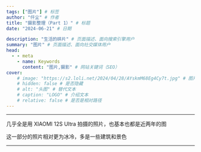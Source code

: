 ```yaml
---
tags: ["图片"] # 标签
author: "仟尘" # 作者
title: "摄影整理（Part 1）" # 标题
date: "2024-06-21" # 日期

description: "生活的碎片" # 页面描述、面向搜索引擎用户
summary: "图片" # 页面描述、面向社交媒体用户
head:
  - - meta
    - name: Keywords
      content: "图片,摄影" # 网站关键词（SEO）
cover:
    # image: "https://s2.loli.net/2024/04/28/AYskmM68Eg4Cy7t.jpg" # 图片链接
    # hidden: false # 是否隐藏
    # alt: "头图" # 替代文本
    # caption: "LOGO" # 介绍文本
    # relative: false # 是否是相对路径
---
```

---

几乎全是用 XIAOMI 12S Ultra 拍摄的照片，也基本也都是近两年的图

这一部分的照片相对更为冰冷，多是一些建筑和景色

---
<script setup>
  import { ref } from "vue";
  import PhotoSwipe from "../../../../.vitepress/theme/vue/PhotoSwipe.vue";
</script>

<PhotoSwipe :images="[
  {
    largeURL:
      'https://image.tuclink.com/image%2F2024.06%2F%E6%91%84%E5%BD%B1.jpg.1718956500',
  },
  {
    largeURL:
      'https://image.tuclink.com/image%2F2024.06%2F%E6%91%84%E5%BD%B1.jpg.1718956499',
  },
  {
    largeURL:
      'https://image.tuclink.com/image%2F2024.06%2F%E6%91%84%E5%BD%B1.jpg.1718956498',
  },
    {
    largeURL:
      'https://image.tuclink.com/image%2F2024.06%2F%E6%91%84%E5%BD%B1.jpg.1718956495',
  },
    {
    largeURL:
      'https://image.tuclink.com/image%2F2024.06%2F%E6%91%84%E5%BD%B1.jpg.1718956491',
  },
    {
    largeURL:
      'https://image.tuclink.com/image%2F2024.06%2F%E6%91%84%E5%BD%B1.jpg.1718956493',
  },
    {
    largeURL:
      'https://image.tuclink.com/image%2F2024.06%2F%E6%91%84%E5%BD%B1.jpg.1718956490',
  },
    {
    largeURL:
      'https://image.tuclink.com/image%2F2024.06%2F%E6%91%84%E5%BD%B1.jpg.1718956336',
  },
    {
    largeURL:
      'https://image.tuclink.com/image%2F2024.06%2F%E6%91%84%E5%BD%B1.jpg.1718951510',
  },
    {
    largeURL:
      'https://image.tuclink.com/image/2024.06/%E6%91%84%E5%BD%B1.jpg.1718957852',
  },
    {
    largeURL:
      'https://image.tuclink.com/image/2024.06/%E6%91%84%E5%BD%B1.jpg.1718957856',
  },
    {
    largeURL:
      'https://image.tuclink.com/image/2024.06/%E6%91%84%E5%BD%B1.jpg.1718957860',
  },
    {
    largeURL:
      'https://image.tuclink.com/image/2024.06/%E6%91%84%E5%BD%B1.jpg.1718957866',
  },
    {
    largeURL:
      'https://image.tuclink.com/image/2024.06/%E6%91%84%E5%BD%B1.jpg.1718958008',
  },
    {
    largeURL:
      'https://image.tuclink.com/image/2024.06/%E6%91%84%E5%BD%B1.jpg.1718958030',
  },
    {
    largeURL:
      'https://image.tuclink.com/image/2024.06/%E6%91%84%E5%BD%B1.jpg.1718951466',
  },
    {
    largeURL:
      'https://image.tuclink.com/image/2024.06/%E6%91%84%E5%BD%B1.jpg.1718951366',
  },
    {
    largeURL:
      'https://image.tuclink.com/image/2024.06/%E6%91%84%E5%BD%B1.jpg.1718951361',
  },
    {
    largeURL:
      'https://image.tuclink.com/image/2024.06/%E6%91%84%E5%BD%B1.jpg.1718951360',
  },
    {
    largeURL:
      'https://image.tuclink.com/image/2024.06/%E6%91%84%E5%BD%B1.jpg.1718951345',
  },
    {
    largeURL:
      'https://image.tuclink.com/image/2024.06/%E6%91%84%E5%BD%B1.jpg.1718951333',
  },
    {
    largeURL:
      'https://image.tuclink.com/image/2024.06/%E6%91%84%E5%BD%B1.jpg.1718951138',
  },
    {
    largeURL:
      'https://image.tuclink.com/image/2024.06/%E6%91%84%E5%BD%B1.jpg.1718951130',
  },
    {
    largeURL:
      'https://image.tuclink.com/image/2024.06/%E6%91%84%E5%BD%B1.jpg.1718951126',
  },
    {
    largeURL:
      'https://image.tuclink.com/image/2024.06/%E6%91%84%E5%BD%B1.jpg.1718951077',
  },
    {
    largeURL:
      'https://image.tuclink.com/image/2024.06/%E6%91%84%E5%BD%B1.jpg.1718951072',
  },
    {
    largeURL:
      'https://image.tuclink.com/image/2024.06/%E6%91%84%E5%BD%B1.jpg.1718951067',
  },
    {
    largeURL:
      'https://image.tuclink.com/image/2024.06/%E6%91%84%E5%BD%B1.jpg.1718951035',
  },
    {
    largeURL:
      'https://image.tuclink.com/image/2024.06/%E6%91%84%E5%BD%B1.jpg.1718950573',
  },
    {
    largeURL:
      'https://image.tuclink.com/image/2024.06/%E6%91%84%E5%BD%B1.jpg.1718950570',
  },
    {
    largeURL:
      'https://image.tuclink.com/image/2024.06/%E6%91%84%E5%BD%B1.jpg.1718950569',
  },
    {
    largeURL:
      'https://image.tuclink.com/image/2024.06/%E6%91%84%E5%BD%B1.jpg.1718950544',
  },
    {
    largeURL:
      'https://image.tuclink.com/image/2024.06/%E6%91%84%E5%BD%B1.jpg.1718950538',
  },
    {
    largeURL:
      'https://image.tuclink.com/image/2024.06/%E6%91%84%E5%BD%B1.jpg.1718950528',
  },
    {
    largeURL:
      'https://image.tuclink.com/image/2024.06/%E6%91%84%E5%BD%B1.jpg.1718950398',
  },
    {
    largeURL:
      'https://image.tuclink.com/image/2024.06/%E6%91%84%E5%BD%B1.jpg.1718950396',
  },
    {
    largeURL:
      'https://image.tuclink.com/image/2024.06/%E6%91%84%E5%BD%B1.jpg.1718950397',
  },
]" />
